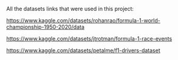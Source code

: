 All the datasets links that were used in this project: 

https://www.kaggle.com/datasets/rohanrao/formula-1-world-championship-1950-2020/data

https://www.kaggle.com/datasets/jtrotman/formula-1-race-events

https://www.kaggle.com/datasets/petalme/f1-drivers-dataset
